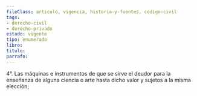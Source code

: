 ```yaml
---
fileClass: articulo, vigencia, historia-y-fuentes, codigo-civil
tags:
- derecho-civil
- derecho-privado
estado: vigente
tipo: enumerado
libro:
titulo:
parrafo:
---
```

4°. Las máquinas e instrumentos de que se sirve el deudor para la enseñanza de alguna ciencia o arte hasta dicho valor y sujetos a la misma elección;